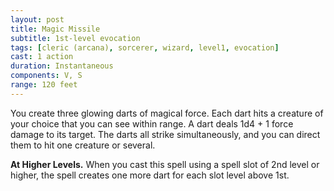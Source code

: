 ```yaml
---
layout: post
title: Magic Missile
subtitle: 1st-level evocation
tags: [cleric (arcana), sorcerer, wizard, level1, evocation]
cast: 1 action
duration: Instantaneous
components: V, S
range: 120 feet
---
```

You create three glowing darts of magical force. Each dart hits a creature of your choice that you can see within range. A dart deals 1d4 + 1 force damage to its target. The darts all strike simultaneously, and you can direct them to hit one creature or several.

**At Higher Levels.** When you cast this spell using a spell slot of 2nd level or higher, the spell creates one more dart for each slot level above 1st.
